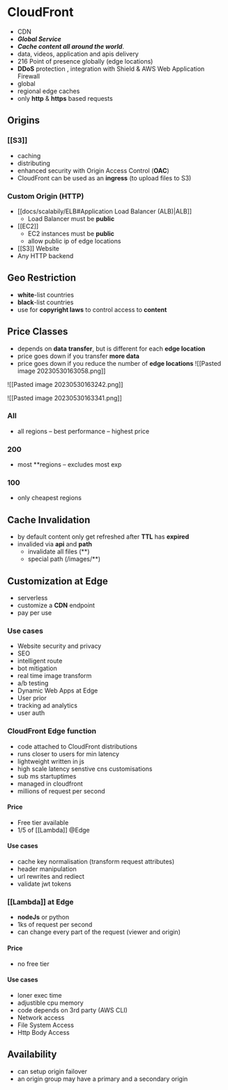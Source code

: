 # CloudFront
- CDN
- ***Global Service***
- ***Cache content all around the world***.
- data, videos, application and apis delivery
- 216 Point of presence globally (edge locations)
- **DDoS** protection , integration with Shield &  AWS Web Application Firewall
- global
- regional edge caches
- only **http** & **https** based requests

## Origins

### [[S3]]
- caching
- distributing
- enhanced security with Origin Access Control (**OAC**)
- CloudFront can be used as an **ingress** (to upload files to S3)

### Custom Origin (HTTP) 
-  [[docs/scalabily/ELB#Application Load Balancer (ALB)|ALB]]
	- Load Balancer must be **public** 
- [[EC2]] 
	- EC2 instances must be **public**
	- allow public ip of edge locations
- [[S3]] Website
- Any HTTP backend

## Geo Restriction
- **white**-list countries
- **black**-list countries
- use for **copyright laws** to control access to **content**

## Price Classes
- depends on **data** **transfer**, but is different for each **edge location**
- price goes down if you transfer **more data**
- price goes down if you reduce the number of **edge locations**
![[Pasted image 20230530163058.png]]

![[Pasted image 20230530163242.png]]

![[Pasted image 20230530163341.png]]
### All
- all regions – best performance – highest price

### 200
- most **regions – excludes most exp

### 100
- only cheapest regions 

## Cache Invalidation
- by default content only get refreshed after **TTL** has **expired**
- invalided via **api** and **path**
	- invalidate all files (*\*)
	- special path (/images/*\*)

## Customization at Edge
- serverless
- customize a **CDN** endpoint
- pay per use

### Use cases
- Website security and privacy
- SEO
- intelligent route
- bot mitigation
- real time image transform
- a/b testing
- Dynamic Web Apps at Edge
- User prior
- tracking ad analytics
- user auth 

### CloudFront Edge function
- code attached to CloudFront distributions
- runs closer to users for min latency
- lightweight written in js
- high scale latency senstive cns customisations
- sub ms startuptimes
- managed in cloudfront
- millions of request per second

#### Price
- Free tier available
- 1/5 of [[Lambda]] @Edge

#### Use cases
- cache key normalisation (transform request attributes)
- header manipulation
- url rewrites and rediect
- validate jwt tokens

### [[Lambda]] at Edge
- **nodeJs** or python
- 1ks of request per second
- can change every part of the request (viewer and origin)

#### Price
- no free tier

#### Use cases
- loner exec time
- adjustible cpu memory
- code depends on 3rd party (AWS CLI)
- Network access
- File System Access
- Http Body Access

## Availability
- can setup origin failover
- an origin group may have a primary and a secondary origin